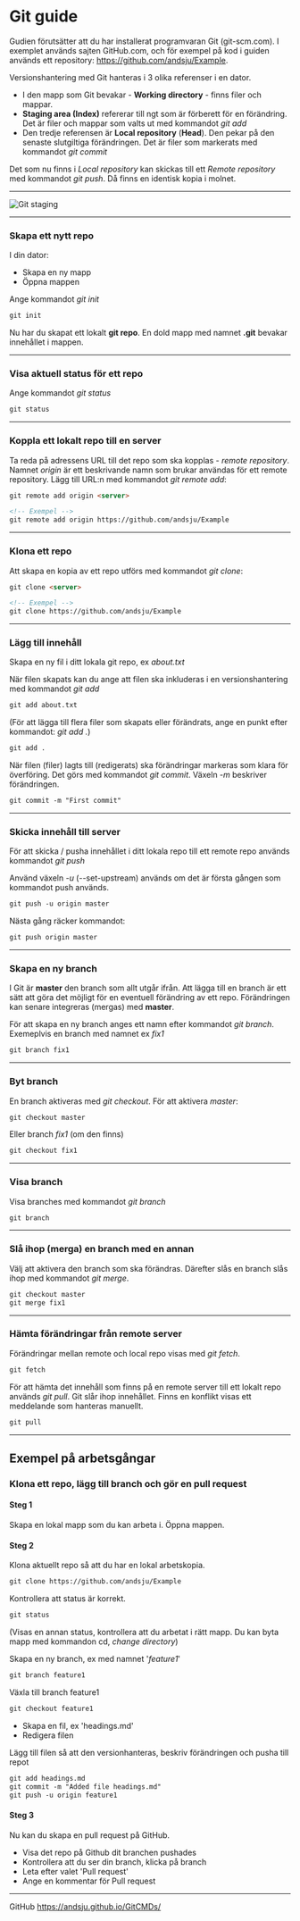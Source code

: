 # Git guide
Gudien förutsätter att du har installerat programvaran Git (git-scm.com). I exemplet används sajten GitHub.com, och för exempel på kod i guiden används ett repository: https://github.com/andsju/Example.

Versionshantering med Git hanteras i 3 olika referenser i en dator. 
* I den mapp som Git bevakar - **Working directory** - finns filer och mappar.
* **Staging area (Index)** refererar till ngt som är förberett för en förändring. Det är filer och mappar som valts ut med kommandot *git add* 
* Den tredje referensen är **Local repository** (**Head**). Den pekar på den senaste slutgiltiga förändringen. Det är filer som markerats med kommandot *git commit*

Det som nu finns i *Local repository* kan skickas till ett *Remote repository* med kommandot *git push*. Då finns en identisk kopia i molnet.

___

![Git staging](https://andsju.github.io/GitCMDs/git-illustration-1.png)

___

### Skapa ett nytt repo
I din dator:
* Skapa en ny mapp
* Öppna mappen  

Ange kommandot *git init*

```markdown
git init
```
Nu har du skapat ett lokalt **git repo**. En dold mapp med namnet  __.git__ bevakar innehållet i mappen. 
___

### Visa aktuell status för ett repo

Ange kommandot *git status*

```markdown
git status
```
___

### Koppla ett lokalt repo till en server 
Ta reda på adressens URL till det repo som ska kopplas - *remote repository*. Namnet *origin* är ett beskrivande namn som brukar användas för ett remote repository.
Lägg till URL:n med kommandot *git remote add*:

```markdown
git remote add origin <server>

<!-- Exempel -->
git remote add origin https://github.com/andsju/Example
```
___

### Klona ett repo
Att skapa en kopia av ett repo utförs med kommandot *git clone*:
```markdown
git clone <server>

<!-- Exempel -->
git clone https://github.com/andsju/Example
```
___


### Lägg till innehåll
Skapa en ny fil i ditt lokala git repo, ex *about.txt*

När filen skapats kan du ange att filen ska inkluderas i en versionshantering med kommandot *git add*

```markdown
git add about.txt
```

(För att lägga till flera filer som skapats eller förändrats, ange en punkt efter kommandot: *git add .*)

```markdown
git add .
```

När filen (filer) lagts till (redigerats) ska förändringar markeras som klara för överföring. Det görs med kommandot *git commit*. Växeln *-m* beskriver förändringen. 

```markdown
git commit -m "First commit"
```
___

### Skicka innehåll till server
För att skicka / pusha innehållet i ditt lokala repo till ett remote repo används kommandot *git push*

Använd växeln *-u* (--set-upstream) används om det är första gången som kommandot push används.

```markdown
git push -u origin master
```
Nästa gång räcker kommandot:

```markdown
git push origin master
```
___

### Skapa en ny branch
I Git är **master** den branch som allt utgår ifrån. Att lägga till en branch är ett sätt att göra det möjligt för en eventuell förändring av ett repo. Förändringen kan senare integreras (mergas) med **master**.

För att skapa en ny branch anges ett namn efter kommandot *git branch*. Exemeplvis en branch med namnet ex *fix1*

```markdown
git branch fix1
```
___

### Byt branch
En branch aktiveras med *git checkout*. För att aktivera *master*:

```markdown
git checkout master
```
Eller branch *fix1* (om den finns)
```markdown
git checkout fix1
```

___

### Visa branch
Visa branches med kommandot *git branch* 

```markdown
git branch
```
___

### Slå ihop (merga) en branch med en annan
Välj att aktivera den branch som ska förändras. Därefter slås en branch slås ihop med kommandot *git merge*.

```markdown
git checkout master
git merge fix1
```
___

### Hämta förändringar från remote server
Förändringar mellan remote och local repo visas med *git fetch*.  

```md
git fetch
```

För att hämta det innehåll som finns på en remote server till ett lokalt repo används *git pull*. Git slår ihop innehållet. Finns en konflikt visas ett meddelande som hanteras manuellt.

```md
git pull
```
___

## Exempel på arbetsgångar
### Klona ett repo, lägg till branch och gör en pull request 


#### Steg 1 
Skapa en lokal mapp som du kan arbeta i. Öppna mappen.

#### Steg 2 
Klona aktuellt repo så att du har en lokal arbetskopia.

```markdown
git clone https://github.com/andsju/Example
```
Kontrollera att status är korrekt.
```markdown
git status
```
(Visas en annan status, kontrollera att du arbetat i rätt mapp. Du kan byta mapp med kommandon cd, *change directory*)

Skapa en ny branch, ex med namnet '*feature1*'
```markdown
git branch feature1
```
Växla till branch feature1

```markdown
git checkout feature1
```
* Skapa en fil, ex 'headings.md'
* Redigera filen

Lägg till filen så att den versionhanteras, beskriv förändringen och pusha till repot
```markdown
git add headings.md
git commit -m "Added file headings.md"
git push -u origin feature1
```
#### Steg 3 
Nu kan du skapa en pull request på GitHub. 
* Visa det repo på Github dit branchen pushades
* Kontrollera att du ser din branch, klicka på branch
* Leta efter valet 'Pull request'
* Ange en kommentar för Pull request

___

GitHub https://andsju.github.io/GitCMDs/